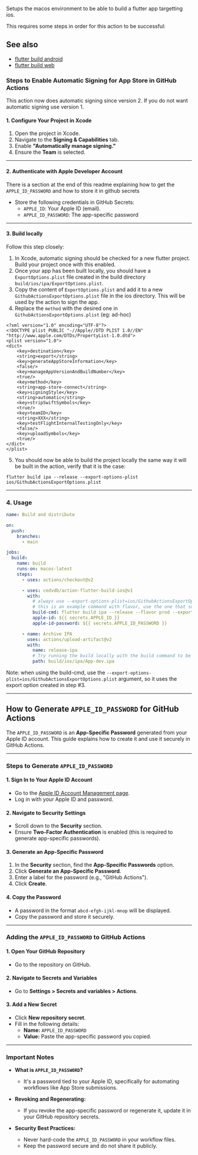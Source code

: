 


Setups the macos environment to be able to build a flutter app targetting ios. 

This requires some steps in order for this action to be successful:

## See also

  - [flutter build android](https://github.com/cedvdb/action-flutter-build-android)
  - [flutter build web](https://github.com/cedvdb/action-flutter-build-web)



### Steps to Enable Automatic Signing for App Store in GitHub Actions

This action now does automatic signing since version 2. If you do not want automatic signing use version 1.


#### 1. Configure Your Project in Xcode
1. Open the project in Xcode.
2. Navigate to the **Signing & Capabilities** tab.
3. Enable **"Automatically manage signing."**
4. Ensure the **Team** is selected.

---

#### 2. Authenticate with Apple Developer Account 

There is a section at the end of this readme explaining how to get the `APPLE_ID_PASSWORD` and how to store it in github secrets

- Store the following credentials in GitHub Secrets:
  - `APPLE_ID`: Your Apple ID (email).
  - `APPLE_ID_PASSWORD`: The app-specific password 


---

#### 3. Build locally

Follow this step closely:

1. In Xcode, automatic signing should be checked for a new flutter project. Build your project once with this enabled.
2. Once your app has been built locally, you should have a `ExportOptions.plist` file created in the build directory `build/ios/ipa/ExportOptions.plist`. 
3. Copy the content of `ExportOptions.plist` and add it to a new `GithubActionsExportOptions.plist` file in the ios directory. This will be used by the action to sign the app.
4. Replace the `method` with the desired one in `GithubActionsExportOptions.plist` (eg: ad-hoc)

```
<?xml version="1.0" encoding="UTF-8"?>
<!DOCTYPE plist PUBLIC "-//Apple//DTD PLIST 1.0//EN" "http://www.apple.com/DTDs/PropertyList-1.0.dtd">
<plist version="1.0">
<dict>
	<key>destination</key>
	<string>export</string>
	<key>generateAppStoreInformation</key>
	<false/>
	<key>manageAppVersionAndBuildNumber</key>
	<true/>
	<key>method</key>
	<string>app-store-connect</string>
	<key>signingStyle</key>
	<string>automatic</string>
	<key>stripSwiftSymbols</key>
	<true/>
	<key>teamID</key>
	<string>XXX</string>
	<key>testFlightInternalTestingOnly</key>
	<false/>
	<key>uploadSymbols</key>
	<true/>
</dict>
</plist>

```
5. You should now be able to build the project locally the same way it will be built in the action, verify that it is the case:

```
flutter build ipa --release --export-options-plist ios/GithubActionsExportOptions.plist
```

---

### 4. Usage


```yaml
name: Build and distribute

on:
  push:
    branches:
      - main

jobs:
  build:
    name: build
    runs-on: macos-latest
    steps:
      - uses: actions/checkout@v2

      - uses: cedvdb/action-flutter-build-ios@v1
        with:
          # always use --export-options-plist=ios/GithubActionsExportOptions.plist
          # this is an example command with flavor, use the one that suits your need.
          build-cmd: flutter build ipa --release --flavor prod --export-options-plist=ios/GithubActionsExportOptions.plist
          apple-id: ${{ secrets.APPLE_ID }}
          apple-id-password: ${{ secrets.APPLE_ID_PASSWORD }}

      - name: Archive IPA
        uses: actions/upload-artifact@v2
        with:
          name: release-ipa
          # Try running the build locally with the build command to be sure of this path
          path: build/ios/ipa/App-dev.ipa
```

Note: when using the build-cmd, use the `--export-options-plist=ios/GithubActionsExportOptions.plist` argument, so it uses the export option created in step #3.

---

## How to Generate `APPLE_ID_PASSWORD` for GitHub Actions

The `APPLE_ID_PASSWORD` is an **App-Specific Password** generated from your Apple ID account. This guide explains how to create it and use it securely in GitHub Actions.

---

### Steps to Generate `APPLE_ID_PASSWORD`

#### 1. Sign In to Your Apple ID Account
- Go to the [Apple ID Account Management page](https://appleid.apple.com/).
- Log in with your Apple ID and password.

#### 2. Navigate to Security Settings
- Scroll down to the **Security** section.
- Ensure **Two-Factor Authentication** is enabled (this is required to generate app-specific passwords).

#### 3. Generate an App-Specific Password
1. In the **Security** section, find the **App-Specific Passwords** option.
2. Click **Generate an App-Specific Password**.
3. Enter a label for the password (e.g., "GitHub Actions").
4. Click **Create**.

#### 4. Copy the Password
- A password in the format `abcd-efgh-ijkl-mnop` will be displayed.
- Copy the password and store it securely.

---

### Adding the `APPLE_ID_PASSWORD` to GitHub Actions

#### 1. Open Your GitHub Repository
- Go to the repository on GitHub.

#### 2. Navigate to Secrets and Variables
- Go to **Settings > Secrets and variables > Actions**.

#### 3. Add a New Secret
- Click **New repository secret**.
- Fill in the following details:
  - **Name:** `APPLE_ID_PASSWORD`
  - **Value:** Paste the app-specific password you copied.

---

### Important Notes

- **What is `APPLE_ID_PASSWORD`?**
  - It's a password tied to your Apple ID, specifically for automating workflows like App Store submissions.

- **Revoking and Regenerating:**
  - If you revoke the app-specific password or regenerate it, update it in your GitHub repository secrets.

- **Security Best Practices:**
  - Never hard-code the `APPLE_ID_PASSWORD` in your workflow files.
  - Keep the password secure and do not share it publicly.


